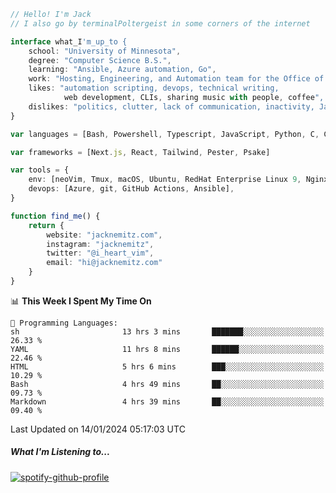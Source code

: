 ```typescript
// Hello! I'm Jack
// I also go by terminalPoltergeist in some corners of the internet

interface what_I'm_up_to {
    school: "University of Minnesota",
    degree: "Computer Science B.S.",
    learning: "Ansible, Azure automation, Go",
    work: "Hosting, Engineering, and Automation team for the Office of Information Technology at UMN",
    likes: "automation scripting, devops, technical writing,
            web development, CLIs, sharing music with people, coffee",
    dislikes: "politics, clutter, lack of communication, inactivity, Java",
}

var languages = [Bash, Powershell, Typescript, JavaScript, Python, C, C++]

var frameworks = [Next.js, React, Tailwind, Pester, Psake]

var tools = {
    env: [neoVim, Tmux, macOS, Ubuntu, RedHat Enterprise Linux 9, Nginx, DigitalOcean, Cloudflare],
    devops: [Azure, git, GitHub Actions, Ansible],
}

function find_me() {
    return {
        website: "jacknemitz.com",
        instagram: "jacknemitz",
        twitter: "@i_heart_vim",
        email: "hi@jacknemitz.com"
    }
}
```

<!--START_SECTION:waka-->
📊 **This Week I Spent My Time On** 

```text
💬 Programming Languages: 
sh                       13 hrs 3 mins       ███████░░░░░░░░░░░░░░░░░░   26.33 % 
YAML                     11 hrs 8 mins       ██████░░░░░░░░░░░░░░░░░░░   22.46 % 
HTML                     5 hrs 6 mins        ███░░░░░░░░░░░░░░░░░░░░░░   10.29 % 
Bash                     4 hrs 49 mins       ██░░░░░░░░░░░░░░░░░░░░░░░   09.73 % 
Markdown                 4 hrs 39 mins       ██░░░░░░░░░░░░░░░░░░░░░░░   09.40 % 
```


 Last Updated on 14/01/2024 05:17:03 UTC
<!--END_SECTION:waka-->

##### What I'm Listening to...

[![spotify-github-profile](https://spotify-github-profile.vercel.app/api/view?uid=jack.nemitz&cover_image=true&show_offline=true&bar_color=53b14f&bar_color_cover=false&background_color=121212FF)](https://spotify-github-profile.vercel.app/api/view?uid=jack.nemitz&redirect=true)

